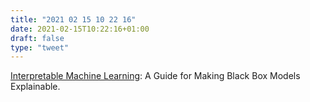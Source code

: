 ```yaml
---
title: "2021 02 15 10 22 16"
date: 2021-02-15T10:22:16+01:00
draft: false
type: "tweet"
---
```

[Interpretable Machine Learning](https://christophm.github.io/interpretable-ml-book/): A Guide for Making Black Box Models Explainable.
